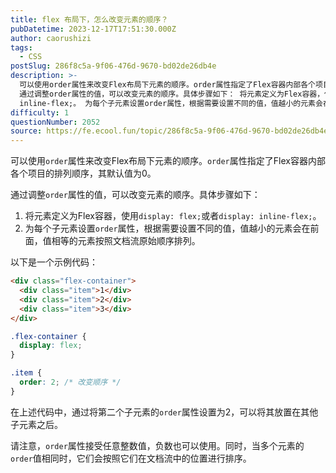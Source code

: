 ```yaml
---
title: flex 布局下，怎么改变元素的顺序？
pubDatetime: 2023-12-17T17:51:30.000Z
author: caorushizi
tags:
  - CSS
postSlug: 286f8c5a-9f06-476d-9670-bd02de26db4e
description: >-
  可以使用order属性来改变Flex布局下元素的顺序。order属性指定了Flex容器内部各个项目的排列顺序，其默认值为0。
  通过调整order属性的值，可以改变元素的顺序。具体步骤如下： 将元素定义为Flex容器，使用display: flex;或者display:
  inline-flex;。 为每个子元素设置order属性，根据需要设置不同的值，值越小的元素会在前面，值相等的元素按照文档流原始
difficulty: 1
questionNumber: 2052
source: https://fe.ecool.fun/topic/286f8c5a-9f06-476d-9670-bd02de26db4e
---
```


可以使用`order`属性来改变Flex布局下元素的顺序。`order`属性指定了Flex容器内部各个项目的排列顺序，其默认值为0。

通过调整`order`属性的值，可以改变元素的顺序。具体步骤如下：

1. 将元素定义为Flex容器，使用`display: flex;`或者`display: inline-flex;`。
2. 为每个子元素设置`order`属性，根据需要设置不同的值，值越小的元素会在前面，值相等的元素按照文档流原始顺序排列。

以下是一个示例代码：

```html
<div class="flex-container">
  <div class="item">1</div>
  <div class="item">2</div>
  <div class="item">3</div>
</div>
```

```css
.flex-container {
  display: flex;
}

.item {
  order: 2; /* 改变顺序 */
}
```

在上述代码中，通过将第二个子元素的`order`属性设置为2，可以将其放置在其他子元素之后。

请注意，`order`属性接受任意整数值，负数也可以使用。同时，当多个元素的`order`值相同时，它们会按照它们在文档流中的位置进行排序。
